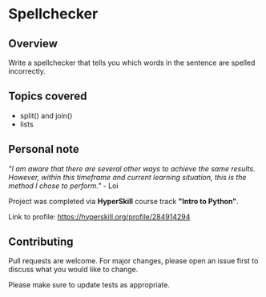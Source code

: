 # Spellchecker

## Overview
Write a spellchecker that tells you which words in the sentence are spelled incorrectly.

## Topics covered
- split() and join()
- lists

## Personal note

*"I am aware that there are several other ways to achieve the same results. However, within this timeframe and current learning situation, this is the method I chose to perform."* - Loi

Project was completed via **HyperSkill** course track **"Intro to Python"**. 

Link to profile: https://hyperskill.org/profile/284914294

## Contributing 
Pull requests are welcome. For major changes, please open an issue first to discuss what you would like to change.

Please make sure to update tests as appropriate.
